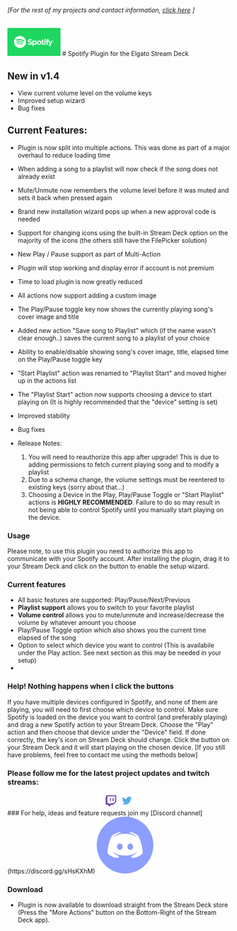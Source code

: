 ###### [For the rest of my projects and contact information, [click here](https://barraider.github.io) ]

<img src="/images/spotlogo.png" height="63" width="120"/> 
# Spotify Plugin for the Elgato Stream Deck

## New in v1.4
* View current volume level on the volume keys
* Improved setup wizard
* Bug fixes

## Current Features:
- Plugin is now split into multiple actions. This was done as part of a major overhaul to reduce loading time
- When adding a song to a playlist will now check if the song does not already exist
- Mute/Unmute now remembers the volume level before it was muted and sets it back when pressed again
- Brand new installation wizard pops up when a new approval code is needed
- Support for changing icons using the built-in Stream Deck option on the majority of the icons (the others still have the FilePicker solution)
- New Play / Pause support as part of Multi-Action
- Plugin will stop working and display error if account is not premium
- Time to load plugin is now greatly reduced

- All actions now support adding a custom image
- The Play/Pause toggle key now shows the currently playing song's cover image and title
- Added new action "Save song to Playlist" which (if the name wasn't clear enough..) saves the current song to a playlist of your choice
- Ability to enable/disable showing song's cover image, title, elapsed time on the Play/Pause toggle key
- "Start Playlist" action was renamed to "Playlist Start" and moved higher up in the actions list
- The "Playlist Start" action now supports choosing a device to start playing on (It is highly recommended that the "device" setting is set)
- Improved stability
- Bug fixes
- Release Notes: 
	1. You will need to reauthorize this app after upgrade! This is due to adding permissions to fetch current playing song and to modify a playlist
	2. Due to a schema change, the volume settings must be reentered to existing keys (sorry about that...)
	3. Choosing a Device in the Play, Play/Pause Toggle or "Start Playlist" actions is **HIGHLY RECOMMENDED**. Failure to do so may result in not being able to control Spotify until you manually start playing on the device.


### Usage

Please note, to use this plugin you need to authorize this app to communicate with your Spotify account. After installing the plugin, drag it to your Stream Deck and click on the button to enable the setup wizard.

### Current features

- All basic features are supported: Play/Pause/Next/Previous
- **Playlist support** allows you to switch to your favorite playlist
- **Volume control** allows you to mute/unmute and increase/decrease the volume by whatever amount you choose
- Play/Pause Toggle option which also shows you the current time elapsed of the song
- Option to select which device you want to control (This is availabile under the Play action. See next section as this may be needed in your setup)
- 

### Help! Nothing happens when I click the buttons
If you have multiple devices configured in Spotify, and none of them are playing, you will need to first choose which device to control. Make sure Spotify is loaded on the device you want to control (and preferably playing) and drag a new Spotify action to your Stream Deck. Choose the "Play" action and then choose that device under the "Device" field. If done correctly, the key's icon on Stream Deck should change. Click the button on your Stream Deck and it will start playing on the chosen device.
[If you still have problems, feel free to contact me using the methods below]

### Please follow me for the latest project updates and twitch streams:  
<div align="center">
<a href="https://www.twitch.tv/barraider/" alt="@BarRaider"><img src="/images/twitch.png" height="32" width="32"/></a> 
<a href="https://twitter.com/realBarRaider" alt="@realBarRaider"><img src="/images/brtwit.png" height="32" width="32"/></a> 
</div>
### For help, ideas and feature requests join my [Discord channel](https://discord.gg/sHsKXhM) <a href="https://discord.gg/sHsKXhM"><img src="/images/discord.png" class="discord-img"></a>

### Download

* Plugin is now available to download straight from the Stream Deck store (Press the "More Actions" button on the Bottom-Right of the Stream Deck app).

